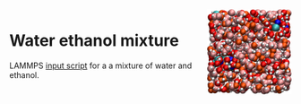 <img align="right" width="30%" src="water-ethanol.png">

# Water ethanol mixture

LAMMPS [input script](input.lammps) for a a mixture of water and ethanol.
